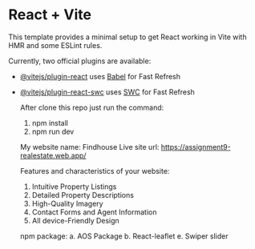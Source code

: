 # React + Vite

This template provides a minimal setup to get React working in Vite with HMR and some ESLint rules.

Currently, two official plugins are available:

- [@vitejs/plugin-react](https://github.com/vitejs/vite-plugin-react/blob/main/packages/plugin-react/README.md) uses [Babel](https://babeljs.io/) for Fast Refresh
- [@vitejs/plugin-react-swc](https://github.com/vitejs/vite-plugin-react-swc) uses [SWC](https://swc.rs/) for Fast Refresh

  After clone this repo just run the command:
  1. npm install
  2. npm run dev

  My website name: Findhouse
  Live site url: https://assignment9-realestate.web.app/

  Features and characteristics of your
  website: 
  1. Intuitive Property Listings
  2. Detailed Property Descriptions
  3. High-Quality Imagery
  4. Contact Forms and Agent Information
  5. All device-Friendly Design

  npm package:
  a. AOS Package
  b. React-leaflet
  e. Swiper slider


